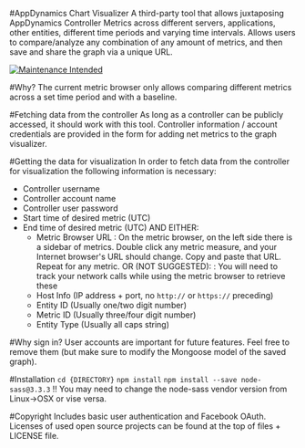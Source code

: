 #AppDynamics Chart Visualizer
A third-party tool that allows juxtaposing AppDynamics Controller Metrics across different servers, applications, other entities, different time periods and varying time intervals. Allows users to compare/analyze any combination of any amount of metrics, and then save and share the graph via a unique URL. 

[![Maintenance Intended](http://maintained.tech/badge.svg)](http://maintained.tech/)

#Why?
The current metric browser only allows comparing different metrics across a set time period and with a baseline.

#Fetching data from the controller
As long as a controller can be publicly accessed, it should work with this tool. Controller information / account credentials are provided in the form for adding net metrics to the graph visualizer.

#Getting the data for visualization
In order to fetch data from the controller for visualization the following information is necessary:
- Controller username
- Controller account name
- Controller user password
- Start time of desired metric (UTC)
- End time of desired metric (UTC)
AND EITHER:
	- Metric Browser URL
		: On the metric browser, on the left side there is a sidebar of metrics. Double click any metric measure, and your Internet browser's URL should change. Copy and paste that URL. Repeat for any metric.
	OR (NOT SUGGESTED):
		: You will need to track your network calls while using the metric browser to retrieve these
	- Host Info (IP address + port, no `http://` or `https://` preceding)
	- Entity ID (Usually one/two digit number)
	- Metric ID (Usually three/four digit number)
	- Entity Type (Usually all caps string)

#Why sign in?
User accounts are important for future features. Feel free to remove them (but make sure to modify the Mongoose model of the saved graph).

#Installation
`cd {DIRECTORY}`
`npm install`
`npm install --save node-sass@3.3.3`
!! You may need to change the node-sass vendor version from Linux->OSX or vise versa.

#Copyright
Includes basic user authentication and Facebook OAuth. Licenses of used open source projects can be found at the top of files + LICENSE file.